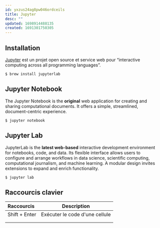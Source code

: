 ```yaml
---
id: yxzus24ag8pw046ordceils
title: Jupyter
desc: ""
updated: 1698914488135
created: 1691301750305
---
```


## Installation

[Jupyter](https://jupyter.org/) est un projet open source et service web pour “interactive computing across all programming languages”.

```shell
$ brew install jupyterlab
```

## Jupyter Notebook

The Jupyter Notebook is the **original** web application for creating and sharing computational documents. It offers a simple, streamlined, document-centric experience.

```shell
$ jupyter notebook
```

## Jupyter Lab

JupyterLab is the **latest web-based** interactive development environment for notebooks, code, and data. Its flexible interface allows users to configure and arrange workflows in data science, scientific computing, computational journalism, and machine learning. A modular design invites extensions to expand and enrich functionality.

```shell
$ jupyter lab
```

## Raccourcis clavier

| Raccourcis    |          Description           |
| :------------ | :----------------------------: |
| Shift + Enter | Exécuter le code d'une cellule |
|               |                                |
|               |                                |
